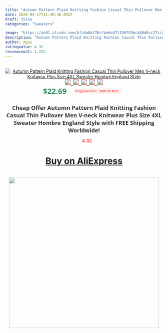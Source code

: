 ```yaml
---
title: "Autumn Pattern Plaid Knitting Fashion Casual Thin Pullover Men V-neck Knitwear Plus Size 4XL Sweater Hombre England Style"
date: 2020-04-27T11:40:36.892Z
draft: false
categories: "Sweaters"

image: "https://ae01.alicdn.com/kf/Habbf76cf4ede471186759bc44846cc27i/Autumn-Pattern-Plaid-Knitting-Fashion-Casual-Thin-Pullover-Men-V-neck-Knitwear-Plus-Size-4XL-Sweater.jpg"
description: "Autumn Pattern Plaid Knitting Fashion Casual Thin Pullover Men V-neck Knitwear Plus Size 4XL Sweater Hombre England Style"
author: Agus
ratingvalue: 4.32
reviewcount: 1.222
---
```

<br>
<div style="text-align: center;">
<a href="https://s.click.aliexpress.com/e/_AKuU6t" target="_blank" rel="nofollow noopener noreferrer"><img alt="Autumn Pattern Plaid Knitting Fashion Casual Thin Pullover Men V-neck Knitwear Plus Size 4XL Sweater Hombre England Style" class="magnifier-image" src="https://ae01.alicdn.com/kf/Habbf76cf4ede471186759bc44846cc27i/Autumn-Pattern-Plaid-Knitting-Fashion-Casual-Thin-Pullover-Men-V-neck-Knitwear-Plus-Size-4XL-Sweater.jpg_640x640.jpg">
<br>
<img style="border:1px solid salmon" src="https://ae01.alicdn.com/kf/Habbf76cf4ede471186759bc44846cc27i/Autumn-Pattern-Plaid-Knitting-Fashion-Casual-Thin-Pullover-Men-V-neck-Knitwear-Plus-Size-4XL-Sweater.jpg_120x120.jpg">&nbsp;&nbsp;<img style="border:1px solid salmon" src="https://ae01.alicdn.com/kf/H4787f20c513c4504a43b30e8c3c4eb4ae/Autumn-Pattern-Plaid-Knitting-Fashion-Casual-Thin-Pullover-Men-V-neck-Knitwear-Plus-Size-4XL-Sweater.jpg_120x120.jpg">&nbsp;&nbsp;<img style="border:1px solid salmon" src="https://ae01.alicdn.com/kf/H6afcf5ad407d4247818ced3f73c907eeO/Autumn-Pattern-Plaid-Knitting-Fashion-Casual-Thin-Pullover-Men-V-neck-Knitwear-Plus-Size-4XL-Sweater.jpg_120x120.jpg">&nbsp;&nbsp;<img style="border:1px solid salmon" src="_120x120.jpg">&nbsp;&nbsp;<img style="border:1px solid salmon" src="https://ae01.alicdn.com/kf/H9d7da1d9fc1e4da1a86b1f633f0396d2K/Autumn-Pattern-Plaid-Knitting-Fashion-Casual-Thin-Pullover-Men-V-neck-Knitwear-Plus-Size-4XL-Sweater.jpg_120x120.jpg"></a></div><br0>
<div style="text-align: center;"><span style="background-color: white; border: 0px; box-sizing: border-box; color: seagreen; display: inline-block; font-family: &quot;open sans&quot; , &quot;arial&quot; , &quot;helvetica&quot; , sans-serif , &quot;heiti&quot;; font-size: 24px; font-stretch: inherit; font-weight: 700; line-height: inherit; margin: 0px 10px 0px 0px; padding: 0px; vertical-align: middle;">$22.69 </span>
<span style="background: rgb(255 , 241 , 241); border-radius: 3px; border: 0px; box-sizing: border-box; color: #ff4747; display: inline-block; font-family: inherit; font-size: 12px; font-stretch: inherit; font-style: inherit; font-variant: inherit; font-weight: 600; line-height: inherit; margin: 0px; padding: 2px 5px; transform: scale(0.9); vertical-align: middle;">Original Price : <b style="text-decoration: line-through;">$39.12 </b> 42%&nbsp;&nbsp;</span></div>
<h1 style="color: #333333; display: inline-block; font-family: &quot;open sans&quot; , &quot;arial&quot; , &quot;helvetica&quot; , sans-serif , &quot;heiti&quot;; font-size: 18px; font-stretch: inherit; font-weight: 700; text-align: center;">Cheap Offer Autumn Pattern Plaid Knitting Fashion Casual Thin Pullover Men V-neck Knitwear Plus Size 4XL Sweater Hombre England Style with FREE Shipping Worldwide!</h1>
<div style="color: #ff4747; text-align: center;">
<img src="https://4.bp.blogspot.com/-M0ZcTcb-5uY/XleCXlxnR4I/AAAAAAAAAEc/OrjgMkXV1oMQFaCRZj5HQwOCBcu3w1FegCPcBGAYYCw/s1600/star.png" style="height: 15px;">&nbsp;<b>4.32</b></div>
<div class="button_cont" align="center"><a class="buynow_a" href="https://s.click.aliexpress.com/e/_AKuU6t" target="_blank" rel="nofollow noopener noreferrer"><H1>Buy on AliExpress</H1></a></div><br>
<div class="separator" style="clear: both; text-align: center;">
<img src="https://lh3.googleusercontent.com/-pTy5HemUv9M/XlePHvY0dAI/AAAAAAAAAE4/0nX5iRUoIWY8eMW9Dpxeirr157OZliDIgCLcBGAsYHQ/s1600/badge.gif" width="480">
</div>
